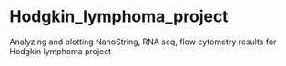 # Hodgkin_lymphoma_project
Analyzing and plotting NanoString, RNA seq, flow cytometry results for Hodgkin lymphoma project
